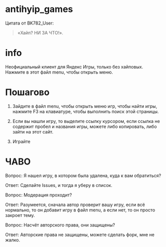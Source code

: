 # antihyip_games
Цитата от BK782_User: 
> «Хайп? НИ ЗА ЧТО!».
# info
Неофициальный клиент для Яндекс Игры, только без хайповых.
Нажмите в этот файл menu, чтобы открыть меню.

# Пошагово

1. Зайдите в файл menu, чтобы открыть меню игр, чтобы найти игры, нажмите F3 на клавиатуре, чтобы выполнить поиск этой страницы.

2. Если вы нашли игру, то выделите ссылку курсором, если ссылка не содержит пробел и названия игры, можете либо копировать, либо зайти на этот сайт.

3. Играйте


# ЧАВО
Вопрос: Я нашел игру, в котором была удалена, куда к вам обратиться?

Ответ: Сделайте Issues, и тогда я уберу в список.

Вопрос: Модерация проходит?

Ответ: Разумеется, сначала автор проверит вашу игру, если всё нормально, то он добавит игру в файл menu, а если нет, то он просто закроет тему.

Вопрос: Насчёт авторского права, они защищены?

Ответ: Авторские права не защищены, можете сделать форк, мне не жалко.

